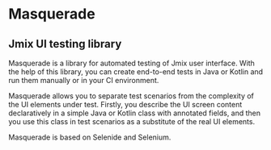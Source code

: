 # Masquerade
## Jmix UI testing library

Masquerade is a library for automated testing of Jmix user interface. With the help of this library, you can create end-to-end tests in Java or Kotlin and run them manually or in your CI environment.

Masquerade allows you to separate test scenarios from the complexity of the UI elements under test. Firstly, you describe the UI screen content declaratively in a simple Java or Kotlin class with annotated fields, and then you use this class in test scenarios as a substitute of the real UI elements.

Masquerade is based on Selenide and Selenium.